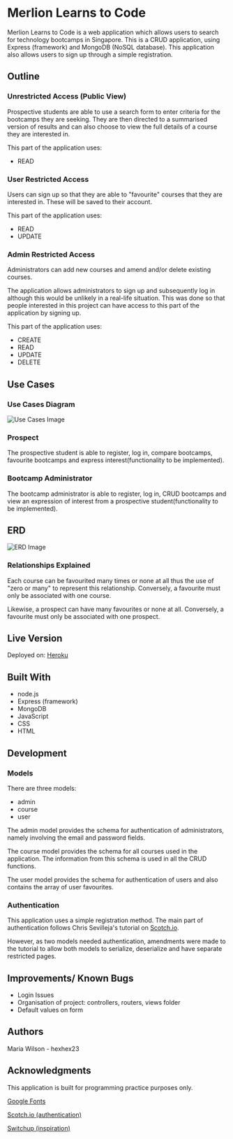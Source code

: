 # Merlion Learns to Code
Merlion Learns to Code is a web application which allows users to search for technology bootcamps in Singapore. This is a CRUD application, using Express (framework) and MongoDB (NoSQL database). This application also allows users to sign up through a simple registration.

## Outline
### Unrestricted Access (Public View)
Prospective students are able to use a search form to enter criteria for the bootcamps they are seeking. They are then directed to a summarised version of results and can also choose to view the full details of a course they are interested in.

This part of the application uses:
* READ

### User Restricted Access
Users can sign up so that they are able to "favourite" courses that they are interested in. These will be saved to their account.

This part of the application uses:
* READ
* UPDATE

### Admin Restricted Access
Administrators can add new courses and amend and/or delete existing courses.

The application allows administrators to sign up and subsequently log in although this would be unlikely in a real-life situation. This was done so that people interested in this project can have access to this part of the application by signing up.

This part of the application uses:
* CREATE
* READ
* UPDATE
* DELETE

## Use Cases
### Use Cases Diagram
![Use Cases Image](http://imgur.com/wWXYlgI)

### Prospect
The prospective student is able to register, log in, compare bootcamps, favourite bootcamps and express interest(functionality to be implemented).

### Bootcamp Administrator
The bootcamp administrator is able to register, log in, CRUD bootcamps and view an expression of interest from a prospective student(functionality to be implemented).

## ERD
![ERD Image](http://imgur.com/z5XC40c)

### Relationships Explained
Each course can be favourited many times or none at all thus the use of "zero or many" to represent this relationship. Conversely, a favourite must only be associated with one course.

Likewise, a prospect can have many favourites or none at all. Conversely, a favourite must only be associated with one prospect.

## Live Version

Deployed on: [Heroku](https://merlionlearns.herokuapp.com/)

## Built With
* node.js
* Express (framework)
* MongoDB
* JavaScript
* CSS
* HTML

## Development
### Models
There are three models:
* admin
* course
* user

The admin model provides the schema for authentication of administrators, namely involving the email and password fields.

The course model provides the schema for all courses used in the application. The information from this schema is used in all the CRUD functions.

The user model provides the schema for authentication of users and also contains the array of user favourites.

### Authentication
This application uses a simple registration method. The main part of authentication follows Chris Sevilleja's tutorial on [Scotch.io](https://scotch.io/tutorials/easy-node-authentication-setup-and-local).

However, as two models needed authentication, amendments were made to the tutorial to allow both models to serialize, deserialize and have separate restricted pages.

## Improvements/ Known Bugs
* Login Issues
* Organisation of project: controllers, routers, views folder
* Default values on form

## Authors
Maria Wilson - hexhex23

## Acknowledgments
This application is built for programming practice purposes only.

[Google Fonts](https://fonts.googleapis.com/css?family=Oswald|Pacifico)

[Scotch.io (authentication)](https://scotch.io/tutorials/easy-node-authentication-setup-and-local)

[Switchup (inspiration)](https://www.switchup.org/)
